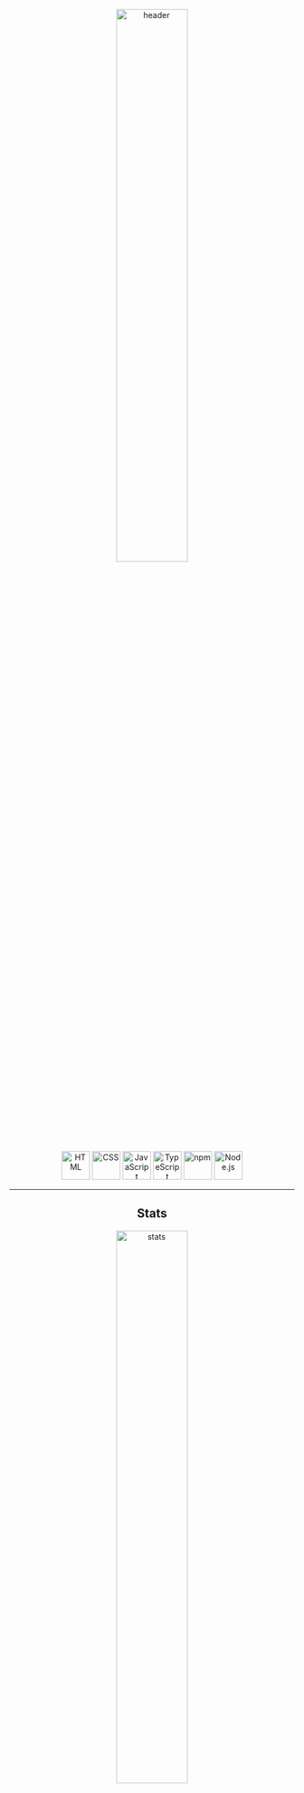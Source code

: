 <p align="center"><img width=50% src="https://github.com/user-attachments/assets/8afc24be-706a-4fa0-a739-cd731b2b6608" alt="header"/> </p>
<br><br><br>
<div align="center">
	<img width="50" src="https://raw.githubusercontent.com/marwin1991/profile-technology-icons/refs/heads/main/icons/html.png" alt="HTML" title="HTML"/>
	<img width="50" src="https://raw.githubusercontent.com/marwin1991/profile-technology-icons/refs/heads/main/icons/css.png" alt="CSS" title="CSS"/>
	<img width="50" src="https://raw.githubusercontent.com/marwin1991/profile-technology-icons/refs/heads/main/icons/javascript.png" alt="JavaScript" title="JavaScript"/>
	<img width="50" src="https://raw.githubusercontent.com/marwin1991/profile-technology-icons/refs/heads/main/icons/typescript.png" alt="TypeScript" title="TypeScript"/>
	<img width="50" src="https://raw.githubusercontent.com/marwin1991/profile-technology-icons/refs/heads/main/icons/npm.png" alt="npm" title="npm"/>
	<img width="50" src="https://raw.githubusercontent.com/marwin1991/profile-technology-icons/refs/heads/main/icons/node_js.png" alt="Node.js" title="Node.js"/>
</div>
<hr>
<h2 align="center">Stats</h2>
<p align="center"><img width=50% src="https://github-readme-stats.vercel.app/api?username=skellgreco&theme=tokyonight&show_icons=true&hide_border=true&count_private=true" alt="stats"/>
<p align="center"><img width=50% src="https://github-readme-stats.vercel.app/api/top-langs/?username=skellgreco&theme=tokyonight&show_icons=true&hide_border=true&layout=compact"/>
<hr>
